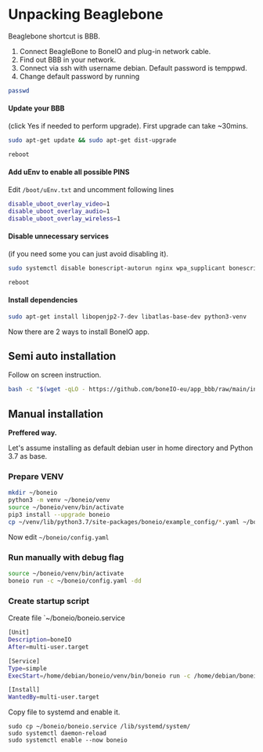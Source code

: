 # Unpacking Beaglebone

Beaglebone shortcut is BBB.

1. Connect BeagleBone to BoneIO and plug-in network cable.
2. Find out BBB in your network.
3. Connect via ssh with username debian. Default password is temppwd.
4. Change default password by running

```bash
passwd
```

#### Update your BBB

(click Yes if needed to perform upgrade). First upgrade can take ~30mins.

```bash
sudo apt-get update && sudo apt-get dist-upgrade
```

```bash
reboot
```

#### Add uEnv to enable all possible PINS

Edit `/boot/uEnv.txt` and uncomment following lines

```bash
disable_uboot_overlay_video=1
disable_uboot_overlay_audio=1
disable_uboot_overlay_wireless=1
```

#### Disable unnecessary services

(if you need some you can just avoid disabling it).

```bash
sudo systemctl disable bonescript-autorun nginx wpa_supplicant bonescript.socket cloud9.socket cryptsetup.target
```

```bash
reboot
```

#### Install dependencies

```bash
sudo apt-get install libopenjp2-7-dev libatlas-base-dev python3-venv
```

Now there are 2 ways to install BoneIO app.

## Semi auto installation

Follow on screen instruction.

```bash
bash -c "$(wget -qLO - https://github.com/boneIO-eu/app_bbb/raw/main/install_script.sh)"
```

## Manual installation

**Preffered way.**

Let's assume installing as default debian user in home directory and Python 3.7 as base.

### Prepare VENV

```bash
mkdir ~/boneio
python3 -m venv ~/boneio/venv
source ~/boneio/venv/bin/activate
pip3 install --upgrade boneio
cp ~/venv/lib/python3.7/site-packages/boneio/example_config/*.yaml ~/boneio/
```

Now edit `~/boneio/config.yaml`

### Run manually with debug flag

```bash
source ~/boneio/venv/bin/activate
boneio run -c ~/boneio/config.yaml -dd
```

### Create startup script

Create file `~/boneio/boneio.service

```bash
[Unit]
Description=boneIO
After=multi-user.target

[Service]
Type=simple
ExecStart=/home/debian/boneio/venv/bin/boneio run -c /home/debian/boneio/config.yaml

[Install]
WantedBy=multi-user.target
```

Copy file to systemd and enable it.

```
sudo cp ~/boneio/boneio.service /lib/systemd/system/
sudo systemctl daemon-reload
sudo systemctl enable --now boneio
```
